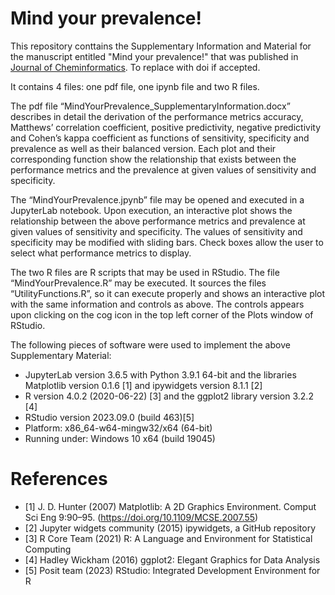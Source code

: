 # Mind your prevalence!

This repository conttains the Supplementary Information and Material for the manuscript entitled "Mind your prevalence!" that was published in [Journal of Cheminformatics](https://jcheminf.biomedcentral.com/). To replace with doi if accepted.

It contains 4 files: one pdf file, one ipynb file and two R files.

The pdf file “MindYourPrevalence_SupplementaryInformation.docx” describes in detail the derivation of the performance metrics accuracy, Matthews’ correlation coefficient, positive predictivity, negative predictivity and Cohen’s kappa coefficient as functions of sensitivity, specificity and prevalence as well as their balanced version. Each plot and their corresponding function show the relationship that exists between the performance metrics and the prevalence at given values of sensitivity and specificity.

The “MindYourPrevalence.jpynb” file may be opened and executed in a JupyterLab notebook. Upon execution, an interactive plot shows the relationship between the above performance metrics and prevalence at given values of sensitivity and specificity. The values of sensitivity and specificity may be modified with sliding bars. Check boxes allow the user to select what performance metrics to display.

The two R files are R scripts that may be used in RStudio. The file “MindYourPrevalence.R” may be executed. It sources the files “UtilityFunctions.R”, so it can execute properly and shows an interactive plot with the same information and controls as above. The controls appears upon clicking on the cog icon in the top left corner of the Plots window of RStudio.

The following pieces of software were used to implement the above Supplementary Material:
- JupyterLab version 3.6.5 with Python 3.9.1 64-bit and the libraries Matplotlib version 0.1.6 [1] and ipywidgets version 8.1.1 [2]
- R version 4.0.2 (2020-06-22) [3] and the ggplot2 library version 3.2.2 [4]
- RStudio version 2023.09.0 (build 463)[5]
- Platform: x86_64-w64-mingw32/x64 (64-bit)
- Running under: Windows 10 x64 (build 19045)

# References

- [1]  J. D. Hunter (2007) Matplotlib: A 2D Graphics Environment. Comput Sci Eng 9:90–95. (https://doi.org/10.1109/MCSE.2007.55)
- [2]  Jupyter widgets community (2015) ipywidgets, a GitHub repository
- [3]  R Core Team (2021) R: A Language and Environment for Statistical Computing
- [4]  Hadley Wickham (2016) ggplot2: Elegant Graphics for Data Analysis
- [5]  Posit team (2023) RStudio: Integrated Development Environment for R


